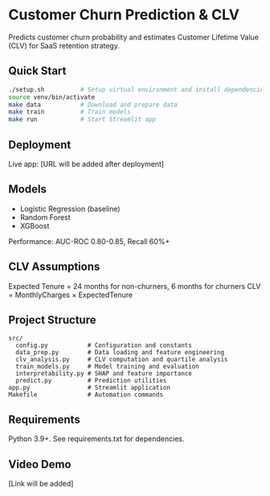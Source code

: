 # Customer Churn Prediction & CLV

Predicts customer churn probability and estimates Customer Lifetime Value (CLV) for SaaS retention strategy.

## Quick Start

```bash
./setup.sh          # Setup virtual environment and install dependencies
source venv/bin/activate
make data           # Download and prepare data
make train          # Train models
make run            # Start Streamlit app
```

## Deployment

Live app: [URL will be added after deployment]

## Models

- Logistic Regression (baseline)
- Random Forest  
- XGBoost

Performance: AUC-ROC 0.80-0.85, Recall 60%+

## CLV Assumptions

Expected Tenure = 24 months for non-churners, 6 months for churners
CLV = MonthlyCharges × ExpectedTenure

## Project Structure

```
src/
  config.py           # Configuration and constants
  data_prep.py        # Data loading and feature engineering
  clv_analysis.py     # CLV computation and quartile analysis
  train_models.py     # Model training and evaluation
  interpretability.py # SHAP and feature importance
  predict.py          # Prediction utilities
app.py                # Streamlit application
Makefile              # Automation commands
```

## Requirements

Python 3.9+. See requirements.txt for dependencies.

## Video Demo

[Link will be added]
